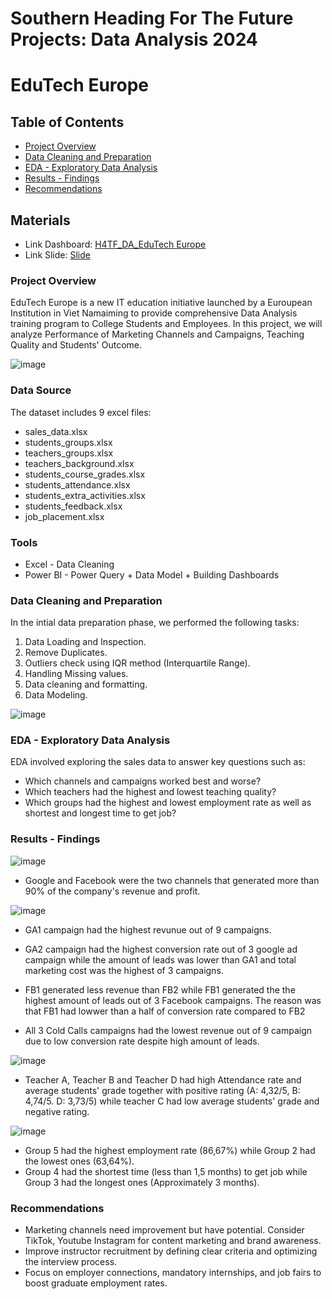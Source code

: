 # Southern Heading For The Future Projects: Data Analysis 2024
# EduTech Europe 

## Table of Contents
- [Project Overview](#project-overview)
- [Data Cleaning and Preparation](#data-cleaning-and-preparation)
- [EDA - Exploratory Data Analysis](#eda---exploratory-data-analysis)
- [Results - Findings](#results---findings)
- [Recommendations](#recommendations)

## Materials
- Link Dashboard: [H4TF_DA_EduTech Europe](https://app.powerbi.com/links/Ylep0RqC17?ctid=dfe6a537-1611-4252-a05c-003eb86afd6c&pbi_source=linkShare)
- Link Slide: [Slide](https://www.canva.com/design/DAGKEb3Z1aQ/0bfKi2Ksn2AI-gMoqYI-kg/edit?fbclid=IwZXh0bgNhZW0CMTAAAR3YvZBEvOLwyjbpr7FSyDsYZiEDzchkVejrxvO5-uCOtJslxaob4Kunx4o_aem_qg1X2ocA7paGAi6NFasU1w)

### Project Overview
EduTech Europe is a new IT education initiative launched by a Euroupean Institution in Viet Namaiming to provide comprehensive Data Analysis training program to College Students and Employees. In this project, we will analyze Performance of Marketing Channels and Campaigns, Teaching Quality and Students' Outcome.

![image](https://github.com/user-attachments/assets/3b06ad3c-b5c6-465d-bbb6-d785d5fefb94)


### Data Source
The dataset includes 9 excel files:
- sales_data.xlsx
- students_groups.xlsx
- teachers_groups.xlsx
- teachers_background.xlsx
- students_course_grades.xlsx
- students_attendance.xlsx
- students_extra_activities.xlsx
- students_feedback.xlsx
- job_placement.xlsx
  
### Tools
- Excel - Data Cleaning
- Power BI - Power Query + Data Model + Building Dashboards
  
### Data Cleaning and Preparation
In the intial data preparation phase, we performed the following tasks:
1. Data Loading and Inspection.
2. Remove Duplicates.
3. Outliers check using IQR method (Interquartile Range).
4. Handling Missing values.
5. Data cleaning and formatting.
6. Data Modeling.

![image](https://github.com/user-attachments/assets/fb559fbf-dd74-4ce1-a738-7f5a5f862f60)


### EDA - Exploratory Data Analysis
EDA involved exploring the sales data to answer key questions such as:
- Which channels and campaigns worked best and worse?
- Which teachers had the highest and lowest teaching quality?
- Which groups had the highest and lowest employment rate as well as shortest and longest time to get job?
  
### Results - Findings

![image](https://github.com/user-attachments/assets/aaa6e83b-9b25-4519-8d83-4c186b29075b)

- Google and Facebook were the two channels that generated more than 90% of the company's revenue and profit.
  
![image](https://github.com/user-attachments/assets/580d3d4b-7f80-46a2-9295-bc4d4e8ace23)

- GA1 campaign had the highest revunue out of 9 campaigns.
- GA2 campaign had the highest conversion rate out of 3 google ad campaign while the amount of leads was lower than GA1 and total marketing cost was the highest of 3 campaigns.

- FB1 generated less revenue than FB2 while FB1 generated the the highest amount of leads out of 3 Facebook campaigns. The reason was that FB1 had lowwer than a half of conversion rate compared to FB2

- All 3 Cold Calls campaigns had the lowest revenue out of 9 campaign due to low conversion rate despite high amount of leads.

![image](https://github.com/user-attachments/assets/f9c17861-1b5e-4532-b21a-77f5f91e42a4)

- Teacher A, Teacher B and Teacher D had high Attendance rate and average students' grade together with positive rating (A: 4,32/5, B: 4,74/5. D: 3,73/5) while teacher C had low average students' grade and negative rating.

![image](https://github.com/user-attachments/assets/a5625f18-f2de-4061-8849-f3de786b38bd)

- Group 5 had the highest employment rate (86,67%) while Group 2 had the lowest ones (63,64%).
- Group 4 had the shortest time (less than 1,5 months) to get job while Group 3 had the longest ones (Approximately 3 months).
  
### Recommendations

- Marketing channels need improvement but have potential. Consider TikTok, Youtube Instagram for content marketing and brand awareness.
- Improve instructor recruitment by defining clear criteria and optimizing the interview process.
- Focus on employer connections, mandatory internships, and job fairs to boost graduate employment rates.
